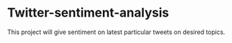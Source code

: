 # Twitter-sentiment-analysis
This project will give sentiment on latest particular tweets on desired topics.
